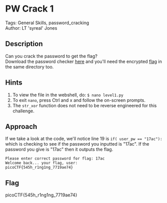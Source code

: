 # PW Crack 1
Tags: General Skills, password_cracking  
Author: LT 'syreal' Jones
## Description
Can you crack the password to get the flag?  
Download the password checker [here](./level1.py) and you'll need the encrypted [flag](./level1.flag.txt.enc) in the same directory too.
## Hints
1. To view the file in the webshell, do: `$ nano level1.py`
1. To exit `nano`, press Ctrl and x and follow the on-screen prompts.
1. The `str_xor` function does not need to be reverse engineered for this challenge.
## Approach
If we take a look at the code, we'll notice line 19 is `if( user_pw == "17ac"):` which is checking to see if the password you inputted is "17ac". If the password you give is "17ac" then it outputs the flag.
```
Please enter correct password for flag: 17ac
Welcome back... your flag, user:
picoCTF{545h_r1ng1ng_7719ae74}
```
## Flag
picoCTF{545h_r1ng1ng_7719ae74}